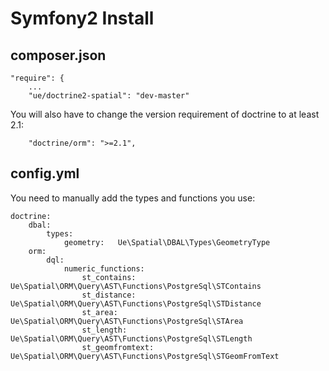 # Symfony2 Install

## composer.json
    "require": {
    	...
        "ue/doctrine2-spatial": "dev-master"

You will also have to change the version requirement of doctrine to at least 2.1:

        "doctrine/orm": ">=2.1",


## config.yml
You need to manually add the types and functions you use:

	doctrine:
	    dbal:
	        types:
	            geometry:   Ue\Spatial\DBAL\Types\GeometryType
	    orm:
	        dql:
	            numeric_functions:
	                st_contains:        Ue\Spatial\ORM\Query\AST\Functions\PostgreSql\STContains
	                st_distance:        Ue\Spatial\ORM\Query\AST\Functions\PostgreSql\STDistance
	                st_area:            Ue\Spatial\ORM\Query\AST\Functions\PostgreSql\STArea
	                st_length:          Ue\Spatial\ORM\Query\AST\Functions\PostgreSql\STLength
	                st_geomfromtext:    Ue\Spatial\ORM\Query\AST\Functions\PostgreSql\STGeomFromText